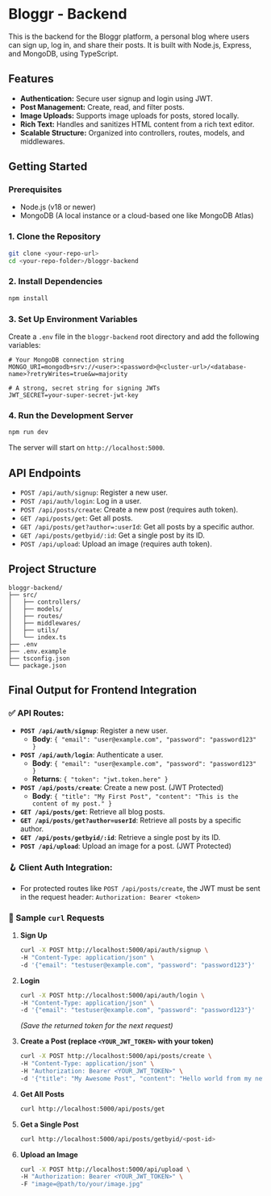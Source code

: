 # Bloggr - Backend

This is the backend for the Bloggr platform, a personal blog where users can sign up, log in, and share their posts. It is built with Node.js, Express, and MongoDB, using TypeScript.

## Features

-   **Authentication:** Secure user signup and login using JWT.
-   **Post Management:** Create, read, and filter posts.
-   **Image Uploads:** Supports image uploads for posts, stored locally.
-   **Rich Text:** Handles and sanitizes HTML content from a rich text editor.
-   **Scalable Structure:** Organized into controllers, routes, models, and middlewares.

## Getting Started

### Prerequisites

-   Node.js (v18 or newer)
-   MongoDB (A local instance or a cloud-based one like MongoDB Atlas)

### 1. Clone the Repository

```bash
git clone <your-repo-url>
cd <your-repo-folder>/bloggr-backend
```

### 2. Install Dependencies

```bash
npm install
```

### 3. Set Up Environment Variables

Create a `.env` file in the `bloggr-backend` root directory and add the following variables:

```env
# Your MongoDB connection string
MONGO_URI=mongodb+srv://<user>:<password>@<cluster-url>/<database-name>?retryWrites=true&w=majority

# A strong, secret string for signing JWTs
JWT_SECRET=your-super-secret-jwt-key
```

### 4. Run the Development Server

```bash
npm run dev
```

The server will start on `http://localhost:5000`.

## API Endpoints

-   `POST /api/auth/signup`: Register a new user.
-   `POST /api/auth/login`: Log in a user.
-   `POST /api/posts/create`: Create a new post (requires auth token).
-   `GET /api/posts/get`: Get all posts.
-   `GET /api/posts/get?author=:userId`: Get all posts by a specific author.
-   `GET /api/posts/getbyid/:id`: Get a single post by its ID.
-   `POST /api/upload`: Upload an image (requires auth token).

## Project Structure

```
bloggr-backend/
├── src/
│   ├── controllers/
│   ├── models/
│   ├── routes/
│   ├── middlewares/
│   ├── utils/
│   └── index.ts
├── .env
├── .env.example
├── tsconfig.json
└── package.json
```

## Final Output for Frontend Integration

### ✅ API Routes:
- **`POST /api/auth/signup`**: Register a new user.
  - **Body**: `{ "email": "user@example.com", "password": "password123" }`
- **`POST /api/auth/login`**: Authenticate a user.
  - **Body**: `{ "email": "user@example.com", "password": "password123" }`
  - **Returns**: `{ "token": "jwt.token.here" }`
- **`POST /api/posts/create`**: Create a new post. (JWT Protected)
  - **Body**: `{ "title": "My First Post", "content": "This is the content of my post." }`
- **`GET /api/posts/get`**: Retrieve all blog posts.
- **`GET /api/posts/get?author=userId`**: Retrieve all posts by a specific author.
- **`GET /api/posts/getbyid/:id`**: Retrieve a single post by its ID.
- **`POST /api/upload`**: Upload an image for a post. (JWT Protected)

### 🪝 Client Auth Integration:
- For protected routes like `POST /api/posts/create`, the JWT must be sent in the request header:
  `Authorization: Bearer <token>`

### 🧪 Sample `curl` Requests

1.  **Sign Up**
    ```bash
    curl -X POST http://localhost:5000/api/auth/signup \
    -H "Content-Type: application/json" \
    -d '{"email": "testuser@example.com", "password": "password123"}'
    ```

2.  **Login**
    ```bash
    curl -X POST http://localhost:5000/api/auth/login \
    -H "Content-Type: application/json" \
    -d '{"email": "testuser@example.com", "password": "password123"}'
    ```
    *(Save the returned token for the next request)*

3.  **Create a Post (replace `<YOUR_JWT_TOKEN>` with your token)**
    ```bash
    curl -X POST http://localhost:5000/api/posts/create \
    -H "Content-Type: application/json" \
    -H "Authorization: Bearer <YOUR_JWT_TOKEN>" \
    -d '{"title": "My Awesome Post", "content": "Hello world from my new blog!"}'
    ```

4.  **Get All Posts**
    ```bash
    curl http://localhost:5000/api/posts/get
    ```

5.  **Get a Single Post**
    ```bash
    curl http://localhost:5000/api/posts/getbyid/<post-id>
    ```

6. **Upload an Image**
    ```bash
    curl -X POST http://localhost:5000/api/upload \
    -H "Authorization: Bearer <YOUR_JWT_TOKEN>" \
    -F "image=@path/to/your/image.jpg"
    ``` 